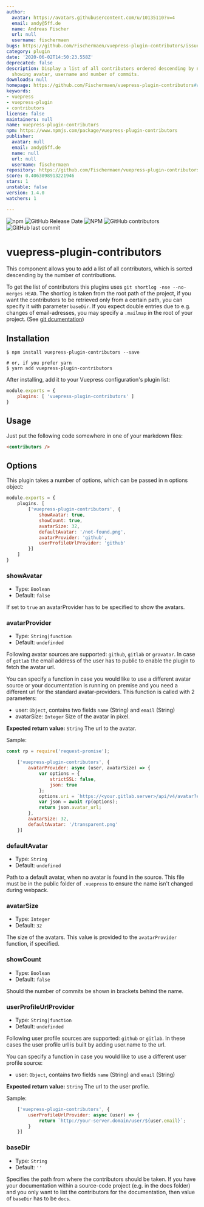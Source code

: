 ```yaml
---
author:
  avatar: https://avatars.githubusercontent.com/u/10135110?v=4
  email: andy@5ff.de
  name: Andreas Fischer
  url: null
  username: fischermaen
bugs: https://github.com/Fischermaen/vuepress-plugin-contributors/issues
category: plugin
date: '2020-06-02T14:50:23.558Z'
deprecated: false
description: Display a list of all contributors ordered descending by number of contributions,
  showing avatar, username and number of commits.
downloads: null
homepage: https://github.com/Fischermaen/vuepress-plugin-contributors#readme
keywords:
- vuepress
- vuepress-plugin
- contributors
license: false
maintainers: null
name: vuepress-plugin-contributors
npm: https://www.npmjs.com/package/vuepress-plugin-contributors
publisher:
  avatar: null
  email: andy@5ff.de
  name: null
  url: null
  username: fischermaen
repository: https://github.com/Fischermaen/vuepress-plugin-contributors
score: 0.4063098913221946
stars: 1
unstable: false
version: 1.4.0
watchers: 1

---
```


![npm](https://img.shields.io/npm/v/vuepress-plugin-contributors) ![GitHub Release Date](https://img.shields.io/github/release-date/Fischermaen/vuepress-plugin-contributors) ![NPM](https://img.shields.io/npm/l/vuepress-plugin-contributors)  ![GitHub contributors](https://img.shields.io/github/contributors/Fischermaen/vuepress-plugin-contributors)  ![GitHub last commit](https://img.shields.io/github/last-commit/Fischermaen/vuepress-plugin-contributors)

# vuepress-plugin-contributors
This component allows you to add a list of all contributors, which is sorted descending by the number of contributions.

To get the list of contributors this plugins uses `git shortlog -nse --no-merges HEAD`. The shortlog is taken from the root path of the project, if you want the contributors to be retrieved only from a certain path, you can specify it with parameter `baseDir`. If you expect double entries due to e.g. changes of email-adresses, you may specify a `.mailmap` in the root of your project. (See [git dcumentation](https://git-scm.com/docs/git-shortlog))

## Installation
```shell
$ npm install vuepress-plugin-contributors --save

# or, if you prefer yarn
$ yarn add vuepress-plugin-contributors
```

After installing, add it to your Vuepress configuration's plugin list:

```js
module.exports = {
    plugins: [ 'vuepress-plugin-contributors' ]
}
```

## Usage

Just put the following code somewhere in one of your markdown files: 

```markdown
<contributors />
```

## Options

This plugin takes a number of options, which can be passed in n options object:

```js
module.exports = {
    plugins. [
        ['vuepress-plugin-contributors', {
            showAvatar: true,
            showCount: true,
            avatarSize: 32,
            defaultAvatar: '/not-found.png', 
            avatarProvider: 'github',
            userProfileUrlProvider: 'github'
        }]
    ]
}
```

### showAvatar

- Type: `Boolean`
- Default: `false`

If set to `true` an avatarProvider has to be specified to show the avatars.

### avatarProvider

- Type: `String|function`
- Default: `undefinded`

Following avatar sources are supported: `github`, `gitlab` or `gravatar`. In case of `gitlab` the email address of the user has to public to enable the plugin to fetch the avatar url.

You can specify a function in case you would like to use a different avatar source or your documentation is running on premise and you need a different url for the standard avatar-providers. This function is called with 2 parameters:

- user: `Object`, contains two fields `name` (String) and `email` (String)
- avatarSize: `Integer` Size of the avatar in pixel.

**Expected return value:** `String` The url to the avatar.

Sample:

```js
const rp = require('request-promise');

    ['vuepress-plugin-contributors', {
        avatarProvider: async (user, avatarSize) => {
            var options = {
                strictSSL: false,
                json: true
            };
            options.uri = `https://<your.gitlab.server>/api/v4/avatar?email=${user.email}&size=${avatarSize}`;
            var json = await rp(options);
            return json.avatar_url;
        },
        avatarSize: 32,
        defaultAvatar: '/transparent.png'
    }]
```

### defaultAvatar

- Type: `String`
- Default: `undefined`

Path to a default avatar, when no avatar is found in the source. This file must be in the public folder of `.vuepress` to ensure the name isn't changed during webpack.

### avatarSize

- Type: `Integer`
- Default: `32`

The size of the avatars. This value is provided to the `avatarProvider` function, if specified.

### showCount

- Type: `Boolean`
- Default: `false`

Should the number of commits be shown in brackets behind the name.

### userProfileUrlProvider

- Type: `String|function`
- Default: `undefinded`

Following user profile sources are supported: `github` or `gitlab`. In these cases the user profile url is built by adding user.name to the url.

You can specify a function in case you would like to use a different user profile source:

- user: `Object`, contains two fields `name` (String) and `email` (String)

**Expected return value:** `String` The url to the user profile.

Sample:

```js
    ['vuepress-plugin-contributors', {
        userProfileUrlProvider: async (user) => {
            return `http://your-server.domain/user/${user.email}`;
        }
    }]
```

### baseDir

- Type: `String`
- Default: `''`

Specifies the path from where the contributors should be taken. If you have your documentation within a source-code project (e.g. in the docs folder) and you only want to list the contributors for the documentation, then value of `baseDir` has to be `docs`. 